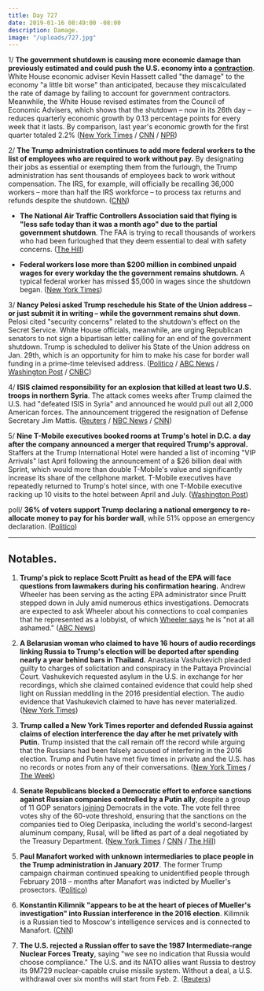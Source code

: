 ```yaml
---
title: Day 727
date: 2019-01-16 08:49:00 -08:00
description: Damage.
image: "/uploads/727.jpg"
---
```


1/ **The government shutdown is causing more economic damage than previously estimated and could push the U.S. economy into a [contraction](https://www.investopedia.com/terms/c/contraction.asp)**. White House economic adviser Kevin Hassett called "the damage" to the economy "a little bit worse" than anticipated, because they miscalculated the rate of damage by failing to account for government contractors. Meanwhile, the White House revised estimates from the Council of Economic Advisers, which shows that the shutdown – now in its 26th day – reduces quarterly economic growth by 0.13 percentage points for every week that it lasts. By comparison, last year's economic growth for the first quarter totaled 2.2% ([New York Times](https://www.nytimes.com/2019/01/15/us/politics/government-shutdown-economy.html) / [CNN](https://www.cnn.com/2019/01/16/politics/kevin-hassett-shutdown-economic-growth/index.html) / [NPR](https://www.npr.org/2019/01/16/685845545/shutdown-will-be-worse-for-economy-than-first-thought-white-house-says))

2/ **The Trump administration continues to add more federal workers to the list of employees who are required to work without pay.** By designating their jobs as essential or exempting them from the furlough, the Trump administration has sent thousands of employees back to work without compensation. The IRS, for example, will officially be recalling 36,000 workers – more than half the IRS workforce – to process tax returns and refunds despite the shutdown. ([CNN](https://www.cnn.com/2019/01/16/politics/trump-workers-essential-furlough/index.html))

* **The National Air Traffic Controllers Association said that flying is "less safe today than it was a month ago" due to the partial government shutdown**. The FAA is trying to recall thousands of workers who had been furloughed that they deem essential to deal with safety concerns. ([The Hill](https://thehill.com/homenews/administration/425597-national-air-traffic-controllers-association-flying-is-less-safe))

* **Federal workers lose more than $200 million in combined unpaid wages for every workday the the government remains shutdown.** A typical federal worker has missed $5,000 in wages since the shutdown began. ([New York Times](https://www.nytimes.com/interactive/2019/01/16/us/politics/federal-shutdown-salaries.html))

3/ **Nancy Pelosi asked Trump reschedule his State of the Union address – or just submit it in writing – while the government remains shut down**. Pelosi cited "security concerns" related to the shutdown's effect on the Secret Service. White House officials, meanwhile, are urging Republican senators to not sign a bipartisan letter calling for an end of the government shutdown. Trump is scheduled to deliver his State of the Union address on Jan. 29th, which is an opportunity for him to make his case for border wall funding in a prime-time televised address. ([Politico](https://www.politico.com/story/2019/01/16/pelosi-asks-trump-to-reschedule-state-of-the-union-address-1103047) / [ABC News](https://abcnews.go.com/Politics/pelosi-suggests-trump-state-union-address-delayed-government/story?id=60417051) / [Washington Post](https://www.washingtonpost.com/politics/pelosi-asks-trump-to-postpone-state-of-the-union-address-because-of-government-shutdown--or-deliver-it-in-writing/2019/01/16/f1c3026c-199b-11e9-8813-cb9dec761e73_story.html) / [CNBC](https://www.cnbc.com/2019/01/16/pelosi-to-trump-reschedule-state-of-union-or-submit-in-writing.html))

4/ **ISIS claimed responsibility for an explosion that killed at least two U.S. troops in northern Syria**. The attack comes weeks after Trump claimed the U.S. had "defeated ISIS in Syria" and announced he would pull out all 2,000 American forces. The announcement triggered the resignation of Defense Secretary Jim Mattis. ([Reuters](https://www.reuters.com/article/us-mideast-crisis-syria-blast-idUSKCN1PA1GQ) / [NBC News](https://www.nbcnews.com/news/world/u-s-service-members-wounded-explosion-manbij-syria-n959231) / [CNN](https://www.cnn.com/2019/01/16/politics/syria-attack-us-patrolled-city/index.html))

5/ **Nine T-Mobile executives booked rooms at Trump's hotel in D.C. a day after the company announced a merger that required Trump's approval.** Staffers at the Trump International Hotel were handed a list of incoming "VIP Arrivals" last April following the announcement of a $26 billion deal with Sprint, which would more than double T-Mobile's value and significantly increase its share of the cellphone market. T-Mobile executives have repeatedly returned to Trump's hotel since, with one T-Mobile executive racking up 10 visits to the hotel between April and July. ([Washington Post](https://www.washingtonpost.com/politics/a-place-i-feel-very-comfortable-t-mobile-executives-seeking-government-approval-for-merger-stayed-at-trumps-hotel-repeatedly/2019/01/15/6a114d3e-142c-11e9-b6ad-9cfd62dbb0a8_story.html))

poll/ **36% of voters support Trump declaring a national emergency to re-allocate money to pay for his border wall**, while 51% oppose an emergency declaration. ([Politico](https://www.politico.com/story/2019/01/16/trump-government-shutdown-border-wall-national-emergency-poll-1102366))

---

## Notables.

1. **Trump's pick to replace Scott Pruitt as head of the EPA will face questions from lawmakers during his confirmation hearing.** Andrew Wheeler has been serving as the acting EPA administrator since Pruitt stepped down in July amid numerous ethics investigations. Democrats are expected to ask Wheeler about his connections to coal companies that he represented as a lobbyist, of which [Wheeler says](https://abcnews.go.com/Politics/epa-chief-andrew-wheeler-ashamed-work-coal-company/story?id=56497860) he is "not at all ashamed." ([ABC News](https://abcnews.go.com/Politics/chaos-government-shutdown-trumps-nominee-replace-pruitt-epa/story?id=60400921))

2. **A Belarusian woman who claimed to have 16 hours of audio recordings linking Russia to Trump's election will be deported after spending nearly a year behind bars in Thailand.** Anastasia Vashukevich pleaded guilty to charges of solicitation and conspiracy in the Pattaya Provincial Court. Vashukevich requested asylum in the U.S. in exchange for her recordings, which she claimed contained evidence that could help shed light on Russian meddling in the 2016 presidential election. The audio evidence that Vashukevich claimed to have has never materialized. ([New York Times](https://www.nytimes.com/2019/01/16/world/asia/belarusian-escort-deported-thailand.html))

3. **Trump called a New York Times reporter and defended Russia against claims of election interference the day after he met privately with Putin.** Trump insisted that the call remain off the record while arguing that the Russians had been falsely accused of interfering in the 2016 election. Trump and Putin have met five times in private and the U.S. has no records or notes from any of their conversations. ([New York Times](https://www.nytimes.com/2019/01/15/us/politics/trump-putin-meetings.html) / [The Week](https://theweek.com/speedreads/817988/trump-reportedly-called-journalist-defend-russia-right-after-private-meeting-putin-2017))

4. **Senate Republicans blocked a Democratic effort to enforce sanctions against Russian companies controlled by a Putin ally**, despite a group of 11 GOP senators [joining](https://www.nytimes.com/2019/01/15/us/politics/republicans-sanctions-russian-oligarchs.html) Democrats in the vote. The vote fell three votes shy of the 60-vote threshold, ensuring that the sanctions on the companies tied to Oleg Deripaska, including the world's second-largest aluminum company, Rusal, will be lifted as part of a deal negotiated by the Treasury Department. ([New York Times](https://www.nytimes.com/2019/01/16/us/politics/senate-trump-russia-sanctions.html) / [CNN](https://www.cnn.com/2019/01/16/politics/senate-democrats-sanctions-russia/index.html) / [The Hill](https://thehill.com/homenews/senate/425636-senate-rejects-effort-to-block-trump-on-russia-sanctions))

5. **Paul Manafort worked with unknown intermediaries to place people in the Trump administration in January 2017**. The former Trump campaign chairman continued speaking to unidentified people through February 2018 – months after Manafort was indicted by Mueller's prosectors. ([Politico](https://www.politico.com/story/2019/01/15/mueller-manafort-stock-trump-administration-1102373))

6. **Konstantin Kilimnik "appears to be at the heart of pieces of Mueller's investigation" into Russian interference in the 2016 election**. Kilimnik is a Russian tied to Moscow's intelligence services and is connected to Manafort. ([CNN](https://www.cnn.com/2019/01/15/politics/mueller-kilimnik-manafort/index.html))

7. **The U.S. rejected a Russian offer to save the 1987 Intermediate-range Nuclear Forces Treaty**, saying "we see no indication that Russia would choose compliance." The U.S. and its NATO allies want Russia to destroy its 9M729 nuclear-capable cruise missile system. Without a deal, a U.S. withdrawal over six months will start from Feb. 2. ([Reuters](https://www.reuters.com/article/us-usa-nuclear-idUSKCN1PA2C3))
